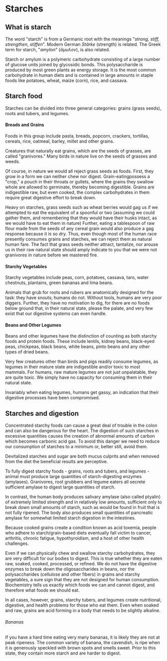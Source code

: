 # Starches


## What is starch

The word "starch" is from a Germanic root with the meanings "_strong, stiff, strengthen, stiffen_". Modern German _Stärke_ (strength) is related. The Greek term for starch, "_amylon_" (_ἄμυλον_), is also related. 

Starch or amylum is a polymeric carbohydrate consisting of a large number of glucose units joined by glycosidic bonds. 
This polysaccharide is produced by most green plants as energy storage. It is the most common carbohydrate in human diets and is contained in large amounts in staple foods like potatoes, wheat, maize (corn), rice, and cassava.


## Starch food

Starches  can  be  divided  into  three  general  categories:  grains  (grass  seeds),  roots  and  tubers,  and  legumes. 

#### Breads and Grains

Foods in this group include pasta, breads, popcorn, crackers, tortillas, cereals, rice, oatmeal, barley, millet and other grains. 

Creatures that naturally eat grains, which are the seeds of grasses, are called "granivores." Many birds  in  nature  live  on  the  seeds  of grasses  and  weeds. 

Of course,  in nature we would  all reject grass  seeds  as  foods.  First,  they  grow  in  a form we  can  neither chew nor digest.  Grain-eatingpossess  a "crop,"  a pouch  in  their throats  or gullets,  where the grains they  swallow whole  are  allowed  to  germinate,  thereby becoming digestible.  Grains  are  indigestible raw,  but  even  cooked,  the  complex  carbohydrates  in  them  require  great  digestive  effort to  break  down. 

Heavy on  starches,  grass  seeds  such  as  wheat berries  would  gag us  if  we  attempted  to  eat  the  equivalent  of a  spoonful  or  two  (assuming  we  could  gather  them,  and remembering  that  they  would  have  their husks intact,  as  we  would have to  eat them  in nature)  Further,  eating  a tablespoon  of raw  flour  made  from  the  seeds  of any  cereal  grain  would  also produce  a gag response because  it  is  so  dry.  Thus,  even  though  most of the human race presently  consumes  grains  and  starches,  we  can reject them  as  natural human  fare.  The  fact that grass  seeds neither  attract,  tantalize, nor arouse us  in their raw natural state  should  amply  indicate  to you  that we were  not granivores  in  nature  before  we  mastered fire.

#### Starchy Vegetables

Starchy vegetables include peas, corn, potatoes, cassava, taro, water chestnuts, plantains, green bananas and lima beans.

Animals  that  grub  for  roots  and  rubers  are  anatomically  designed  for  the  task:  they  have  snouts;  humans  do  not.  Without  tools,  humans  are  very  poor  diggers.  Further,  they  have  no  motivation  to  dig,  for  there  are  no  foods  below  ground  that,  in  their  natural  state,  please  the  palate,  and  very  few  exist  that  our  digestive  systems   can   even   handle. 

#### Beans and Other Legumes

Beans and other legumes have the distinction of counting as both starchy foods and protein foods. These include lentils, kidney beans, black-eyed peas, chickpeas, black beans, white beans, pinto beans and any other types of dried beans.

Very   few   creatures   other   than   birds   and   pigs   readily   consume  legumes,  as   legumes  in  their  mature  state  are  indigestible  and/or  toxic  to  most  mammals.  For  humans,  raw  mature  legumes  are  not just unpalatable,  they  are  quite  toxic.  We  simply  have  no  capacity  for  consuming  them  in  their  natural  state.

Invariably when eating  legumes,  humans  get gassy,  an  indication  that  their digestive processes  have  been  compromised. 


## Starches and digestion

Concentrated starchy foods can cause a great deal of trouble in the colon and can also be dangerous for the heart. The digestion of such starches in excessive quantities causes the creation of abnormal amounts of carbon which becomes carbonic acid gas. To avoid this danger we need to reduce our consumption of starches to a minimum or, better still, avoid them.

Devitalized starches and sugar are both mucus culprits and when removed from the diet the beneficial results are perceptive.

To fully digest starchy foods - grains, roots and tubers, and legumes - animal must produce large quantities of starch-digesting enzymes (amylases). Granivores, root grubbers and legume eaters all secrete sufficient amylase to digest large quantities of starch. 

In contrast, the human body produces salivary amylase (also  called  ptyalin) of extremely limited strength and in relatively low amounts, sufficient only to break down small amounts of starch, such as would be found in fruit that is not fully ripened.  The body also produces small quantities of pancreatic amylase for somewhat limited starch digestion in the intestines.

Because cooked grains create a condition known as acid toxemia, people who adhere to starch/grain-based diets eventually fall victim to cancer, arthritis,  chronic fatigue, hypothyroidism, and a host of other health challenges. 

Even  if we  can physically  chew  and  swallow  starchy  carbohydrates,  they  are very difficult   for  our  bodies   to   digest.   This   is   true   whether   they   are   eaten   raw,   soaked,   cooked,   processed,  or  refined.  We  do  not  have  the  digestive  enzymes  to  break  down  the  oligosaccharides  in  beans,  nor  the  polysaccharides  (cellulose  and  other  fibers)  in  grains  and  starchy  vegetables,  a  sure  sign  that they  are  not designed for  human  consumption.
Biochemistry  tells  us  exactly  which  foods  we  can  and  cannot  digest,  and  therefore  what  foods we  should  eat.  

 In  all  cases,  however,  grains,  starchy  tubers,   and  legumes  create  nutritional,  digestive,  and  health  problems  for  those  who  eat  them.  Even  when  soaked  and  raw,  grains  are  acid  forming  in  a  body  that needs  to  be  slightly  alkaline. 
 
 
###### Bananas

If you  have  a  hard  time  eating  very  many  bananas,  it  is  likely  they  are  not  at  peak  ripeness.  The  common  variety  of  banana,  the  cavendish,   is  ripe  when  it  is  generously  speckled  with  brown  spots  and  smells  sweet.  Prior  to  this  state,  they  contain  more  starch  and  are  harder  to  digest.
